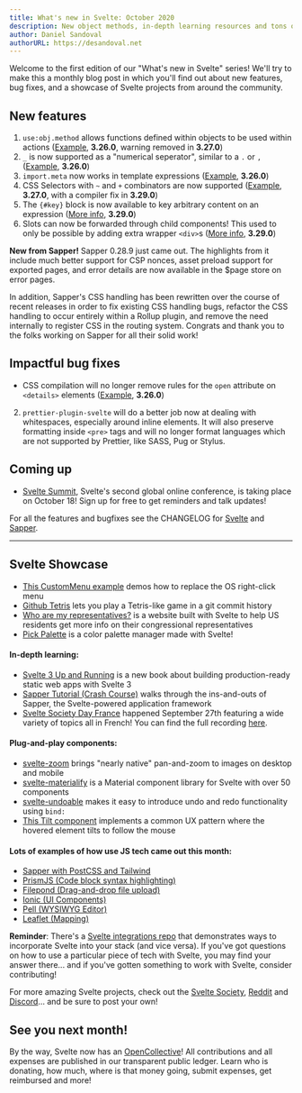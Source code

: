 ```yaml
---
title: What's new in Svelte: October 2020
description: New object methods, in-depth learning resources and tons of integration examples!
author: Daniel Sandoval
authorURL: https://desandoval.net
---
```


Welcome to the first edition of our "What's new in Svelte" series! We'll try to make this a monthly blog post in which you'll find out about new features, bug fixes, and a showcase of Svelte projects from around the community.

## New features
1. `use:obj.method` allows functions defined within objects to be used within actions ([Example](https://svelte.dev/repl/c305722adb4a4545b27b198ea8ff9bde?version=3.27.0), **3.26.0**, warning removed in **3.27.0**)
2. `_` is now supported as a "numerical seperator", similar to a `.` or `,` ([Example](https://svelte.dev/repl/844c39e91d1248649fe54af839fab570?version=3.26.0), **3.26.0**)
3. `import.meta` now works in template expressions ([Example](https://svelte.dev/repl/9630de41957a4c80a4fce264360a6bc7?version=3.26.0), **3.26.0**)
4. CSS Selectors with `~` and `+` combinators are now supported ([Example](https://svelte.dev/repl/91ad9257d2d1430185a504a18cc60172?version=3.29.0), **3.27.0**, with a compiler fix in **3.29.0**)
5. The `{#key}` block is now available to key arbitrary content on an expression ([More info](https://github.com/sveltejs/svelte/issues/1469), **3.29.0**)
6. Slots can now be forwarded through child components! This used to only be possible by adding extra wrapper `<div>`s ([More info](https://github.com/sveltejs/svelte/issues/2079), **3.29.0**)

**New from Sapper!**
Sapper 0.28.9 just came out. The highlights from it include much better support for CSP nonces, asset preload support for exported pages, and error details are now available in the $page store on error pages.

In addition, Sapper's CSS handling has been rewritten over the course of recent releases in order to fix existing CSS handling bugs, refactor the CSS handling to occur entirely within a Rollup plugin, and remove the need internally to register CSS in the routing system. Congrats and thank you to the folks working on Sapper for all their solid work!


## Impactful bug fixes
- CSS compilation will no longer remove rules for the `open` attribute on `<details>` elements ([Example](https://svelte.dev/repl/ab4c0c177d1f4fab92f46eb8539cea9a?version=3.26.0), **3.26.0**)
2. `prettier-plugin-svelte` will do a better job now at dealing with whitespaces, especially around inline elements. It will also preserve formatting inside `<pre>` tags and will no longer format languages which are not supported by Prettier, like SASS, Pug or Stylus.


## Coming up
- [Svelte Summit](https://sveltesummit.com/), Svelte's second global online conference, is taking place on October 18! Sign up for free to get reminders and talk updates!

For all the features and bugfixes see the CHANGELOG for [Svelte](https://github.com/sveltejs/svelte/blob/master/CHANGELOG.md) and [Sapper](https://github.com/sveltejs/sapper/blob/master/CHANGELOG.md).


---

## Svelte Showcase
- [This CustomMenu example](https://svelte.dev/repl/3a33725c3adb4f57b46b597f9dade0c1?version=3.25.0) demos how to replace the OS right-click menu
- [Github Tetris](https://svelte.dev/repl/cc1eaa7c66964fedb5e70e3ecbbaa0e1?version=3.25.1) lets you play a Tetris-like game in a git commit history
- [Who are my representatives?](https://whoaremyrepresentatives.us/) is a website built with Svelte to help US residents get more info on their congressional representatives
- [Pick Palette](https://github.com/bluwy/pick-palette) is a color palette manager made with Svelte!

#### In-depth learning:
- [Svelte 3 Up and Running](https://www.amazon.com/dp/B08D6T6BKS/ref=cm_sw_r_tw_dp_x_OQMtFb3GPQCB2) is a new book about building production-ready static web apps with Svelte 3
- [Sapper Tutorial (Crash Course)](https://www.youtube.com/playlist?list=PL4cUxeGkcC9gdr4Qhx83gBBcID-KMe-PQ) walks through the ins-and-outs of Sapper, the Svelte-powered application framework
- [Svelte Society Day France](https://france.sveltesociety.dev/) happened September 27th featuring a wide variety of topics all in French! You can find the full recording [here](https://www.youtube.com/watch?v=aS1TQ155JK4).

#### Plug-and-play components:
- [svelte-zoom](https://github.com/vaheqelyan/svelte-zoom) brings "nearly native" pan-and-zoom to images on desktop and mobile
- [svelte-materialify](https://github.com/TheComputerM/svelte-materialify) is a Material component library for Svelte with over 50 components
- [svelte-undoable](https://github.com/macfja/svelte-undoable) makes it easy to introduce undo and redo functionality using `bind:`
- [This Tilt component](https://svelte.dev/repl/7b23ad9d2693424482cd411b0378b55b?version=3.24.1) implements a common UX pattern where the hovered element tilts to follow the mouse

#### Lots of examples of how use JS tech came out this month:
  - [Sapper with PostCSS and Tailwind](https://codechips.me/sapper-with-postcss-and-tailwind/)
  - [PrismJS (Code block syntax highlighting)](https://github.com/phptuts/Svelte-PrismJS)
  - [Filepond (Drag-and-drop file upload)](https://github.com/pqina/svelte-filepond)
  - [Ionic (UI Components)](https://github.com/Tommertom/svelte-ionic-app)
  - [Pell (WYSIWYG Editor)](https://github.com/Demonicious/svelte-pell/)
  - [Leaflet (Mapping)](https://github.com/anoram/leaflet-svelte)

**Reminder**: There's a [Svelte integrations repo](https://github.com/sveltejs/integrations) that demonstrates ways to incorporate Svelte into your stack (and vice versa). If you've got questions on how to use a particular piece of tech with Svelte, you may find your answer there... and if you've gotten something to work with Svelte, consider contributing!

For more amazing Svelte projects, check out the [Svelte Society](https://sveltesociety.dev/), [Reddit](https://www.reddit.com/r/sveltejs/) and [Discord](https://discord.com/invite/yy75DKs)… and be sure to post your own!

## See you next month!

By the way, Svelte now has an [OpenCollective](https://opencollective.com/svelte)! All contributions and all expenses are published in our transparent public ledger. Learn who is donating, how much, where is that money going, submit expenses, get reimbursed and more!
